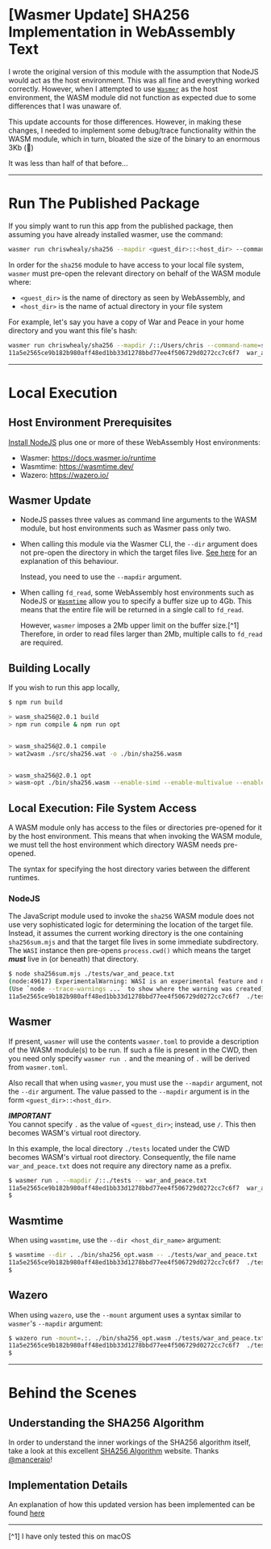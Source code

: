 # [Wasmer Update] SHA256 Implementation in WebAssembly Text

I wrote the original version of this module with the assumption that NodeJS would act as the host environment.
This was all fine and everything worked correctly.
However, when I attempted to use [`Wasmer`](https://wasmer.io) as the host environment, the WASM module did not function as expected due to some differences that I was unaware of.

This update accounts for those differences.
However, in making these changes, I needed to implement some debug/trace functionality within the WASM module, which in turn, bloated the size of the binary to an enormous 3Kb (🤣)

It was less than half of that before...

---

# Run The Published Package

If you simply want to run this app from the published package, then assuming you have already installed wasmer, use the command:

```bash
wasmer run chriswhealy/sha256 --mapdir <guest_dir>::<host_dir> --command-name=sha256 <host_dir>/<some_file_name>
```

In order for the `sha256` module to have access to your local file system, `wasmer` must pre-open the relevant directory on behalf of the WASM module where:

* `<guest_dir>` is the name of directory as seen by WebAssembly, and
* `<host_dir>` is the name of actual directory in your file system

For example, let's say you have a copy of War and Peace in your home directory and you want this file's hash:

```bash
wasmer run chriswhealy/sha256 --mapdir /::/Users/chris --command-name=sha256 war_and_peace.txt
11a5e2565ce9b182b980aff48ed1bb33d1278bbd77ee4f506729d0272cc7c6f7  war_and_peace.txt
```

---

# Local Execution

## Host Environment Prerequisites

[Install NodeJS](https://nodejs.org/en/download) plus one or more of these WebAssembly Host environments:

* Wasmer: <https://docs.wasmer.io/runtime>
* Wasmtime: <https://wasmtime.dev/>
* Wazero: <https://wazero.io/>

## Wasmer Update

* NodeJS passes three values as command line arguments to the WASM module, but host environments such as Wasmer pass only two.
* When calling this module via the Wasmer CLI, the `--dir` argument does not pre-open the directory in which the target files live.  [See here](https://github.com/wasmerio/wasmer/issues/5658#issuecomment-3139078222) for an explanation of this behaviour.

   Instead, you need to use the `--mapdir` argument.
* When calling `fd_read`, some WebAssembly host environments such as NodeJS or [`Wasmtime`](https://wasmtime.dev) allow you to specify a buffer size up to 4Gb.  This means that the entire file will be returned in a single call to `fd_read`.

   However, `wasmer` imposes a 2Mb upper limit on the buffer size.[^1]  Therefore, in order to read files larger than 2Mb, multiple calls to `fd_read` are required.

## Building Locally

If you wish to run this app locally,

```bash
$ npm run build

> wasm_sha256@2.0.1 build
> npm run compile & npm run opt


> wasm_sha256@2.0.1 compile
> wat2wasm ./src/sha256.wat -o ./bin/sha256.wasm


> wasm_sha256@2.0.1 opt
> wasm-opt ./bin/sha256.wasm --enable-simd --enable-multivalue --enable-bulk-memory -O4 -o ./bin/sha256_opt.wasm
```

## Local Execution: File System Access

A WASM module only has access to the files or directories pre-opened for it by the host environment.
This means that when invoking the WASM module, we must tell the host environment which directory WASM needs pre-opened.

The syntax for specifying the host directory varies between the different runtimes.

### NodeJS

The JavaScript module used to invoke the `sha256` WASM module does not use very sophisticated logic for determining the location of the target file.
Instead, it assumes the current working directory is the one containing `sha256sum.mjs` and that the target file lives in some immediate subdirectory.
The `WASI` instance then pre-opens `process.cwd()` which means the target ***must*** live in (or beneath) that directory.

```bash
$ node sha256sum.mjs ./tests/war_and_peace.txt
(node:49617) ExperimentalWarning: WASI is an experimental feature and might change at any time
(Use `node --trace-warnings ...` to show where the warning was created)
11a5e2565ce9b182b980aff48ed1bb33d1278bbd77ee4f506729d0272cc7c6f7  ./tests/war_and_peace.txt
```

## Wasmer

If present, `wasmer` will use the contents `wasmer.toml` to provide a description of the WASM module(s) to be run.
If such a file is present in the CWD, then you need only specify `wasmer run .` and the meaning of `.` will be derived from `wasmer.toml`.

Also recall that when using `wasmer`, you must use the `--mapdir` argument, not the `--dir` argument.
The value passed to the `--mapdir` argument is in the form `<guest_dir>::<host_dir>`.

***IMPORTANT***<br>
You cannot specify `.` as the value of `<guest_dir>`; instead, use `/`.
This then becomes WASM's virtual root directory.

In this example, the local directory `./tests` located under the CWD becomes WASM's virtual root directory.
Consequently, the file name `war_and_peace.txt` does not require any directory name as a prefix.

```bash
$ wasmer run . --mapdir /::./tests -- war_and_peace.txt
11a5e2565ce9b182b980aff48ed1bb33d1278bbd77ee4f506729d0272cc7c6f7  war_and_peace.txt
$
```

## Wasmtime

When using `wasmtime`, use the `--dir <host_dir_name>` argument:

```bash
$ wasmtime --dir . ./bin/sha256_opt.wasm -- ./tests/war_and_peace.txt
11a5e2565ce9b182b980aff48ed1bb33d1278bbd77ee4f506729d0272cc7c6f7  ./tests/war_and_peace.txt
$
```

## Wazero

When using `wazero`, use the `--mount` argument uses a syntax similar to `wasmer`'s `--mapdir` argument:

```bash
$ wazero run -mount=.:. ./bin/sha256_opt.wasm ./tests/war_and_peace.txt
11a5e2565ce9b182b980aff48ed1bb33d1278bbd77ee4f506729d0272cc7c6f7  ./tests/war_and_peace.txt
$
```

---

# Behind the Scenes

## Understanding the SHA256 Algorithm

In order to understand the inner workings of the SHA256 algorithm itself, take a look at this excellent [SHA256 Algorithm](https://sha256algorithm.com/) website.
Thanks [@manceraio](https://twitter.com/manceraio)!


## Implementation Details

An explanation of how this updated version has been implemented can be found [here](./docs/README.md)

---
[^1] I have only tested this on macOS
